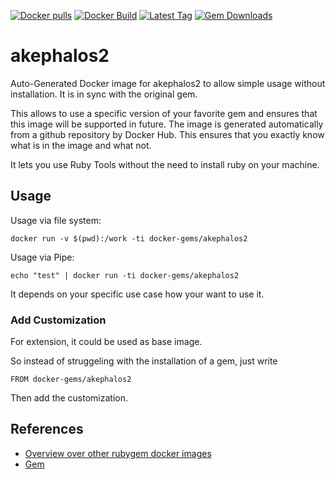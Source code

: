 [![Docker pulls](https://img.shields.io/docker/pulls/rubygem/akephalos2.svg)](https://hub.docker.com/r/rubygem/akephalos2/)
[![Docker Build](https://img.shields.io/docker/automated/rubygem/akephalos2.svg)](https://hub.docker.com/r/rubygem/akephalos2/)
[![Latest Tag](https://img.shields.io/github/tag/docker-rubygem/akephalos2.svg)](https://hub.docker.com/r/rubygem/akephalos2/)
[![Gem Downloads](https://img.shields.io/gem/dt/akephalos2.svg)](https://rubygems.org/gems/akephalos2/)
# akephalos2

Auto-Generated Docker image for akephalos2 to allow simple usage without installation.
It is in sync with the original gem.

This allows to use a specific version of your favorite gem and ensures that this image will be supported in future.
The image is generated automatically from a github repository by Docker Hub.
This ensures that you exactly know what is in the image and what not.

It lets you use Ruby Tools without the need to install ruby on your machine.

## Usage

Usage via file system:

`docker run -v $(pwd):/work -ti docker-gems/akephalos2`

Usage via Pipe:

`echo "test" | docker run -ti docker-gems/akephalos2`

It depends on your specific use case how your want to use it.

### Add Customization

For extension, it could be used as base image.

So instead of struggeling with the installation of a gem, just write

`FROM docker-gems/akephalos2`

Then add the customization.

## References

 - [Overview over other rubygem docker images](https://github.com/thinkbot/docker-rubygem)
 - [Gem](https://rubygems.org/gems/akephalos2/)
